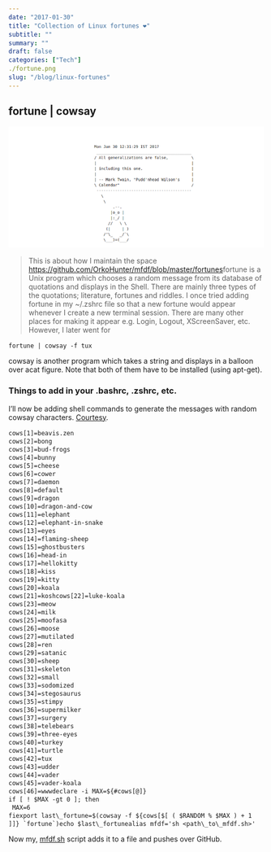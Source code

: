 ```yaml
---
date: "2017-01-30"
title: "Collection of Linux fortunes ❤"
subtitle: ""
summary: ""
draft: false
categories: ["Tech"]
./fortune.png
slug: "/blog/linux-fortunes"
---
```


## fortune | cowsay

![](./fortune.png)

> This is about how I maintain the space <https://github.com/OrkoHunter/mfdf/blob/master/fortunes>fortune is a Unix program which chooses a random message from its database of quotations and displays in the Shell. There are mainly three types of the quotations; literature, fortunes and riddles. I once tried adding fortune in my ~/.zshrc file so that a new fortune would appear whenever I create a new terminal session. There are many other places for making it appear e.g. Login, Logout, XScreenSaver, etc. However, I later went for

```
fortune | cowsay -f tux
```

cowsay is another program which takes a string and displays in a balloon over acat figure. Note that both of them have to be installed (using apt-get).

### Things to add in your .bashrc, .zshrc, etc.

I’ll now be adding shell commands to generate the messages with random cowsay characters. [Courtesy](https://gist.githubusercontent.com/jackinloadup/732325/raw/422d2175d5561b8d47e19232696c9e043b7b4e37/generate-cowsay).

```
cows[1]=beavis.zen
cows[2]=bong
cows[3]=bud-frogs
cows[4]=bunny
cows[5]=cheese
cows[6]=cower
cows[7]=daemon
cows[8]=default
cows[9]=dragon
cows[10]=dragon-and-cow
cows[11]=elephant
cows[12]=elephant-in-snake
cows[13]=eyes
cows[14]=flaming-sheep
cows[15]=ghostbusters
cows[16]=head-in
cows[17]=hellokitty
cows[18]=kiss
cows[19]=kitty
cows[20]=koala
cows[21]=koshcows[22]=luke-koala
cows[23]=meow
cows[24]=milk
cows[25]=moofasa
cows[26]=moose
cows[27]=mutilated
cows[28]=ren
cows[29]=satanic
cows[30]=sheep
cows[31]=skeleton
cows[32]=small
cows[33]=sodomized
cows[34]=stegosaurus
cows[35]=stimpy
cows[36]=supermilker
cows[37]=surgery
cows[38]=telebears
cows[39]=three-eyes
cows[40]=turkey
cows[41]=turtle
cows[42]=tux
cows[43]=udder
cows[44]=vader
cows[45]=vader-koala
cows[46]=wwwdeclare -i MAX=${#cows[@]}
if [ ! $MAX -gt 0 ]; then
 MAX=6
fiexport last\_fortune=$(cowsay -f ${cows[$[ ( $RANDOM % $MAX ) + 1 ]]} `fortune`)echo $last\_fortunealias mfdf='sh <path\_to\_mfdf.sh>'
```

Now my, [mfdf.sh](https://github.com/orkohunter/mfdf) script adds it to a file and pushes over GitHub.
